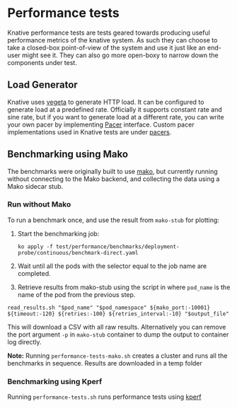 # Performance tests

Knative performance tests are tests geared towards producing useful performance
metrics of the knative system. As such they can choose to take a closed-box
point-of-view of the system and use it just like an end-user might see it. They
can also go more open-boxy to narrow down the components under test.

## Load Generator

Knative uses [vegeta](https://github.com/tsenart/vegeta/) to generate HTTP load.
It can be configured to generate load at a predefined rate. Officially it
supports constant rate and sine rate, but if you want to generate load at a
different rate, you can write your own pacer by implementing
[Pacer](https://github.com/tsenart/vegeta/blob/e04d9c0df8177e8633bff4afe7b39c2f3a9e7dea/lib/pacer.go#L10)
interface. Custom pacer implementations used in Knative tests are under
[pacers](https://github.com/knative/pkg/tree/main/test/vegeta/pacers).

## Benchmarking using Mako

The benchmarks were originally built to use [mako](https://github.com/google/mako), but currently
running without connecting to the Mako backend, and collecting the data using
a Mako sidecar stub.

### Run without Mako

To run a benchmark once, and use the result from `mako-stub` for plotting:

1. Start the benchmarking job:

   `ko apply -f test/performance/benchmarks/deployment-probe/continuous/benchmark-direct.yaml`

1. Wait until all the pods with the selector equal to the job name are completed.

1. Retrieve results from mako-stub using the script in where `pod_name` is the name of the pod from the previous step.

  `read_results.sh "$pod_name" "$pod_namespace" ${mako_port:-10001} ${timeout:-120} ${retries:-100} ${retries_interval:-10} "$output_file"`

   This will download a CSV with all raw results. Alternatively you can remove
   the port argument `-p` in `mako-stub` container to dump the output to
   container log directly.

**Note:** Running `performance-tests-mako.sh` creates a cluster and runs all the benchmarks in sequence. Results are downloaded in a temp folder

### Benchmarking using Kperf

Running `performance-tests.sh` runs performance tests using [kperf](https://github.com/knative-extension/kperf)
